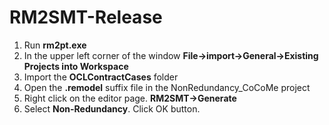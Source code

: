 # RM2SMT-Release

1. Run **rm2pt.exe**
2. In the upper left corner of the window **File->import->General->Existing Projects into Workspace**
3. Import the **OCLContractCases** folder
4. Open the **.remodel** suffix file in the NonRedundancy_CoCoMe project
5. Right click on the editor page. **RM2SMT->Generate**
6. Select **Non-Redundancy**. Click OK button.
